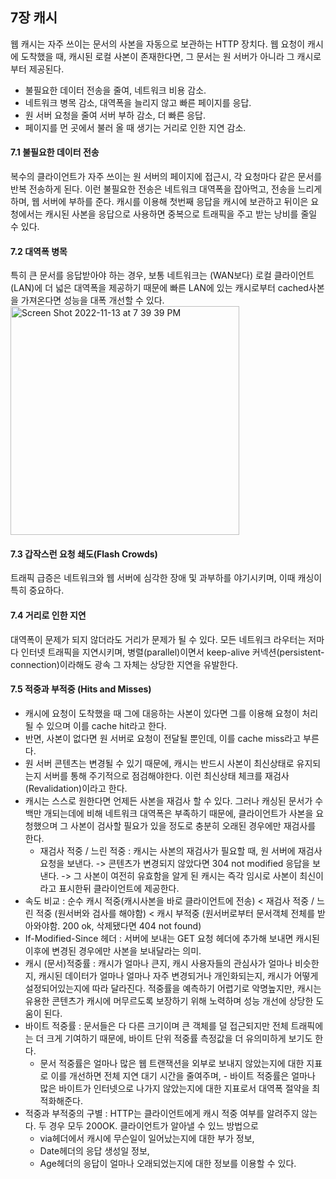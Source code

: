 ## 7장 캐시

웹 캐시는 자주 쓰이는 문서의 사본을 자동으로 보관하는 HTTP 장치다. 웹 요청이 캐시에 도착했을 때, 캐시된 로컬 사본이 존재한다면, 그 문서는 원 서버가 아니라 그 캐시로부터 제공된다. 
- 불필요한 데이터 전송을 줄여, 네트워크 비용 감소.
- 네트워크 병목 감소, 대역폭을 늘리지 않고 빠른 페이지를 응답.
- 원 서버 요청을 줄여 서버 부하 감소, 더 빠른 응답.
- 페이지를 먼 곳에서 불러 올 때 생기는 거리로 인한 지연 감소.

#### 7.1 불필요한 데이터 전송
복수의 클라이언트가 자주 쓰이는 원 서버의 페이지에 접근시, 각 요청마다 같은 문서를 반복 전송하게 된다. 이런 불필요한 전송은 네트워크 대역폭을 잡아먹고, 전송을 느리게하며, 웹 서버에 부하를 준다. 캐시를 이용해 첫번째 응답을 캐시에 보관하고 뒤이은 요청에서는 캐시된 사본을 응답으로 사용하면 중복으로 트래픽을 주고 받는 낭비를 줄일 수 있다.

#### 7.2 대역폭 병목
특히 큰 문서를 응답받아야 하는 경우, 보통 네트워크는 (WAN보다) 로컬 클라이언트(LAN)에 더 넓은 대역폭을 제공하기 때문에 빠른 LAN에 있는 캐시로부터 cached사본을 가져온다면 성능을 대폭 개선할 수 있다. 
<br /><img width="366" alt="Screen Shot 2022-11-13 at 7 39 39 PM" src="https://user-images.githubusercontent.com/54028005/201517458-6e2a47dc-99b1-468c-83a9-0b50c26a563b.png">

#### 7.3 갑작스런 요청 쇄도(Flash Crowds)
트래픽 급증은 네트워크와 웹 서버에 심각한 장애 및 과부하를 야기시키며, 이때 캐싱이 특히 중요하다.

#### 7.4 거리로 인한 지연
대역폭이 문제가 되지 않더라도 거리가 문제가 될 수 있다. 모든 네트워크 라우터는 저마다 인터넷 트래픽을 지연시키며, 병렬(parallel)이면서 keep-alive 커넥션(persistent-connection)이라해도 광속 그 자체는 상당한 지연을 유발한다.

#### 7.5 적중과 부적중 (Hits and Misses)
- 캐시에 요청이 도착했을 때 그에 대응하는 사본이 있다면 그를 이용해 요청이 처리될 수 있으며 이를 cache hit라고 한다.
- 반면, 사본이 없다면 원 서버로 요청이 전달될 뿐인데, 이를 cache miss라고 부른다.
- 원 서버 콘텐츠는 변경될 수 있기 때문에, 캐시는 반드시 사본이 최신상태로 유지되는지 서버를 통해 주기적으로 점검해야한다. 이런 최신상태 체크를 재검사(Revalidation)이라고 한다.
- 캐시는 스스로 원한다면 언제든 사본을 재검사 할 수 있다. 그러나 캐싱된 문서가 수백만 개되는데에 비해 네트워크 대역폭은 부족하기 때문에, 클라이언트가 사본을 요청했으며 그 사본이 검사할 필요가 있을 정도로 충분히 오래된 경우에만 재검사를 한다.
  - 재검사 적중 / 느린 적중 : 캐시는 사본의 재검사가 필요할 때, 원 서버에 재검사 요청을 보낸다. -> 콘텐츠가 변경되지 않았다면 304 not modified 응답을 보낸다. -> 그 사본이 여전히 유효함을 알게 된 캐시는 즉각 임시로 사본이 최신이라고 표시한뒤 클라이언트에 제공한다.
- 속도 비교 : 순수 캐시 적중(캐시사본을 바로 클라이언트에 전송) < 재검사 적중 / 느린 적중 (원서버와 검사를 해야함) < 캐시 부적중 (원서버로부터 문서객체 전체를 받아와야함. 200 ok, 삭제됐다면 404 not found)
- If-Modified-Since 헤더 : 서버에 보내는 GET 요청 헤더에 추가해 보내면 캐시된 이후에 변경된 경우에만 사본을 보내달라는 의미.
- 캐시 (문서)적중률 : 캐시가 얼마나 큰지, 캐시 사용자들의 관심사가 얼마나 비슷한지, 캐시된 데이터가 얼마나 얼마나 자주 변경되거나 개인화되는지, 캐시가 어떻게 설정되어있는지에 따라 달라진다. 적중률을 예측하기 어렵기로 악명높지만, 캐시는 유용한 콘텐츠가 캐시에 머무르도록 보장하기 위해 노력하며 성능 개선에 상당한 도움이 된다.
- 바이트 적중률 : 문서들은 다 다른 크기이며 큰 객체를 덜 접근되지만 전체 트래픽에는 더 크게 기여하기 때문에, 바이트 단위 적중률 측정값을 더 유의미하게 보기도 한다. 
  - 문서 적중률은 얼마나 많은 웹 트랜잭션을 외부로 보내지 않았는지에 대한 지표로 이를 개선하면 전체 지연 대기 시간을 줄여주며,   - 바이트 적중률은 얼마나 많은 바이트가 인터넷으로 나가지 않았는지에 대한 지표로서 대역폭 절약을 최적화해준다.
- 적중과 부적중의 구별 : HTTP는 클라이언트에게 캐시 적중 여부를 알려주지 않는다. 두 경우 모두 200OK. 클라이언트가 알아낼 수 있느 방법으로 
  - via헤더에서 캐시에 무슨일이 일어났는지에 대한 부가 정보, 
  - Date헤더의 응답 생성일 정보, 
  - Age헤더의 응답이 얼마나 오래되었는지에 대한 정보를 이용할 수 있다.
